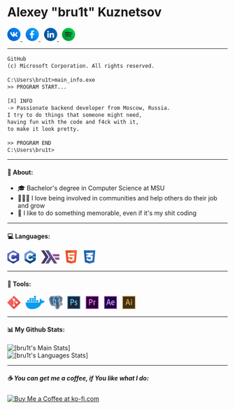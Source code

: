 # Alexey "bru1t" Kuznetsov

<!-- VK Logo -->
<a href="https://vk.com/bru1t" target="_blank" title="VK Page">
  <img height="30" alt="[VK Logo]" src="materials/media-icons/vk-circle-512x512.png" />
</a> &nbsp;
<!-- Facebook Logo -->
<a href="https://www.facebook.com/lexey.ov" target="_blank" title="Facebook Page">
  <img height="30" alt="[Facebook Logo]" src="materials/media-icons/facebook-circle-512x512.png" />
</a> &nbsp;
<!-- LinkedIn Logo -->
<a href="https://www.linkedin.com/in/bru1t" target="_blank" title="LinkedIn Page">
  <img height="30" alt="[LinkedIn Logo]" src="materials/media-icons/linkedin-circle-512x512.png" />
</a> &nbsp;
<!-- Spotify Logo -->
<a href="https://open.spotify.com/user/qlfeqhdjkznrcggijvyidxohq?si=42d180591660430a" target="_blank" title="Spotify Page">
  <img height="30" alt="[Spotify Logo]" src="materials/media-icons/spotify-circle-512x512.png" />
</a>

---

```
GitHub
(c) Microsoft Corporation. All rights reserved.

C:\Users\bru1t>main_info.exe
>> PROGRAM START...

[X] INFO
-> Passionate backend developer from Moscow, Russia.
I try to do things that someone might need,
having fun with the code and f4ck with it,
to make it look pretty.

>> PROGRAM END
C:\Users\bru1t>
```

---

#### 🤔 About:
- 🎓 Bachelor's degree in Computer Science at MSU
- 👨‍👦‍👦 I love being involved in communities and help others do their job and grow
- 🤘 I like to do something memorable, even if it's my shit coding

---

#### 💻 Languages:

<img height="30" alt="[C Logo]" src="materials/lang-icons/c-464x512.png" /> &nbsp;
<img height="30" alt="[C++ Logo]" src="materials/lang-icons/cpp-440x512.png" /> &nbsp;
<img height="30" alt="[Haskell Logo]" src="materials/lang-icons/haskell-728x512.png" /> &nbsp;
<img height="30" alt="[HTML5 Logo]" src="materials/lang-icons/html5-512x512.png" /> &nbsp;
<img height="30" alt="[CSS3 Logo]" src="materials/lang-icons/css3-512x512.png" />

---

#### 🧰 Tools:

<img height="30" alt="[Git Logo]" src="materials/tools-icons/git-512x512.png" /> &nbsp;
<img height="30" alt="[Docker Logo]" src="materials/tools-icons/docker-731x512.png" /> &nbsp;
<img height="30" alt="[PostgreSQL Logo]" src="materials/tools-icons/postgresql-497x512.png" /> &nbsp;
<img height="30" alt="[Photoshop Logo]" src="materials/tools-icons/photoshop-512x512.png" /> &nbsp;
<img height="30" alt="[Premier Pro Logo]" src="materials/tools-icons/premierpro-512x512.png" /> &nbsp;
<img height="30" alt="[After Effects Logo]" src="materials/tools-icons/aftereffects-512x512.png" /> &nbsp;
<img height="30" alt="[Illustrator Logo]" src="materials/tools-icons/illustrator-512x512.png" />

---

#### 📊 My Github Stats:

<img height="160" alt="[bru1t's Main Stats]" src="https://github-readme-stats.vercel.app/api?username=bru1t&hide_title=true&show_icons=true&icon_color=fff&text_color=fff&theme=vue-dark&line_height=30&border_radius=20"> <br />
<img height="128" alt="[bru1t's Languages Stats]" src="https://github-readme-stats.vercel.app/api/top-langs/?username=bru1t&hide_title=true&layout=compact&langs_count=8&text_color=fff&icon_color=fff&theme=vue-dark&line_height=30&border_radius=12" />

---

##### ☕ You can get me a coffee, if You like what I do:

<a href='https://ko-fi.com/Q5Q54N1H4' target='_blank'><img height="42" border="0" src='https://cdn.ko-fi.com/cdn/kofi3.png?v=2' alt='Buy Me a Coffee at ko-fi.com'></a>
